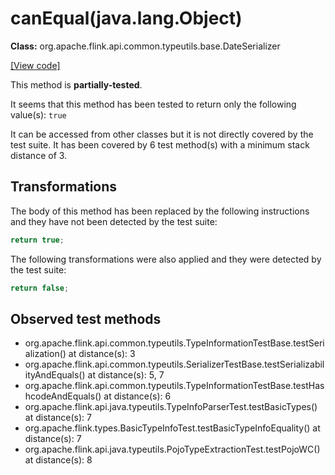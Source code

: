 # canEqual(java.lang.Object)

**Class:** org.apache.flink.api.common.typeutils.base.DateSerializer

[[View code]](https://github.com/apache/flink/blob/740f711c4ec9c4b7cdefd01c9f64857c345a68a1/flink-core/src/main/java//org/apache/flink/api/common/typeutils/base/DateSerializer.java#L102)

This method is **partially-tested**.

It seems that this method has been tested to return only the following value(s): `true`


It can be accessed from other classes but it is not directly covered by the test suite. 
It has been covered by 6 test method(s) with a minimum stack distance of 3.

## Transformations


The body of this method has been replaced by the following instructions and they have not been detected by the test suite:

```Java
return true;
```

The following transformations were also applied and they were detected by the test suite:

```Java
return false;
```





## Observed test methods

* org.apache.flink.api.common.typeutils.TypeInformationTestBase.testSerialization() at distance(s): 3
* org.apache.flink.api.common.typeutils.SerializerTestBase.testSerializabilityAndEquals() at distance(s): 5, 7
* org.apache.flink.api.common.typeutils.TypeInformationTestBase.testHashcodeAndEquals() at distance(s): 6
* org.apache.flink.api.java.typeutils.TypeInfoParserTest.testBasicTypes() at distance(s): 7
* org.apache.flink.types.BasicTypeInfoTest.testBasicTypeInfoEquality() at distance(s): 7
* org.apache.flink.api.java.typeutils.PojoTypeExtractionTest.testPojoWC() at distance(s): 8

